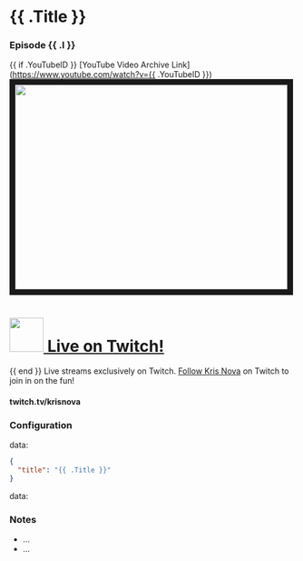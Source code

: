 # {{ .Title }}
### Episode {{ .I }}
{{ if .YouTubeID }}
[YouTube Video Archive Link](https://www.youtube.com/watch?v={{ .YouTubeID }})
<a href="https://www.youtube.com/watch?v={{ .YouTubeID }}
" target="_blank"><img src="http://img.youtube.com/vi/{{ .YouTubeID }}/hqdefault.jpg" width="480" height="360" border="10" /></a>
# <a href="https://twitch.tv/krisnova"><img src ="https://i.imgur.com/1H8qkDT.png" width="60px"> Live on Twitch!</a> 
{{ end }}
Live streams exclusively on Twitch. [Follow Kris Nova](https://www.twitch.tv/krisnova) on Twitch to join in on the fun!

#### twitch.tv/krisnova

### Configuration

data:
```json
{
  "title": "{{ .Title }}"
}
```
data:


### Notes

 - ...
 - ...

